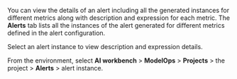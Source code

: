 You can view the details of an alert including all the generated instances for different metrics along with description and expression for each metric. The **Alerts** tab lists all the instances of the alert generated for different metrics defined in the alert configuration.

Select an alert instance to view description and expression details.

From the environment, select **AI workbench** > **ModelOps** > **Projects** > the project > **Alerts** > alert instance.

